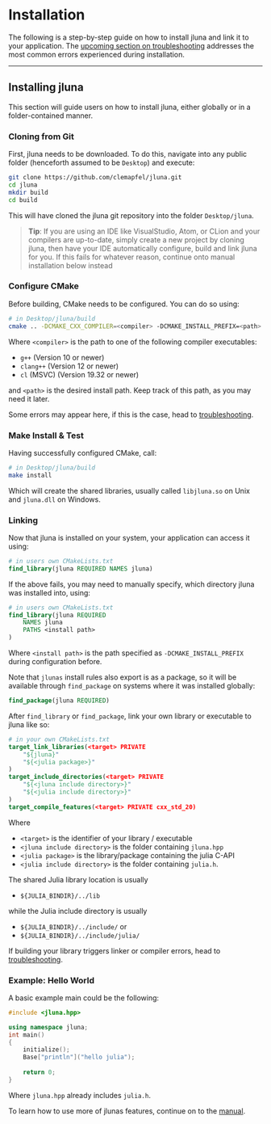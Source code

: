 # Installation

The following is a step-by-step guide on how to install jluna and link it to your application. The [upcoming section on troubleshooting](troubleshooting.md) addresses the most common errors experienced during installation.

----------------

## Installing jluna

This section will guide users on how to install jluna, either globally or in a folder-contained manner.

### Cloning from Git

First, jluna needs to be downloaded. To do this, navigate into any public folder (henceforth assumed to be `Desktop`) and execute:

```bash
git clone https://github.com/clemapfel/jluna.git
cd jluna
mkdir build
cd build
```

This will have cloned the jluna git repository into the folder `Desktop/jluna`.

> **Tip**: If you are using an IDE like VisualStudio, Atom, or CLion and your compilers are up-to-date, simply create a new project by cloning jluna, then have your IDE automatically configure, build and link jluna for you. If this fails for whatever reason, continue onto manual installation below instead

### Configure CMake

Before building, CMake needs to be configured. You can do so using:

```bash
# in Desktop/jluna/build
cmake .. -DCMAKE_CXX_COMPILER=<compiler> -DCMAKE_INSTALL_PREFIX=<path>
```

Where `<compiler>` is the path to one of the following compiler executables:
+ `g++` (Version 10 or newer)
+ `clang++` (Version 12 or newer)
+ `cl` (MSVC) (Version 19.32 or newer)

and `<path>` is the desired install path. Keep track of this path, as you may need it later.

Some errors may appear here, if this is the case, head to [troubleshooting](troubleshooting.md).

### Make Install & Test

Having successfully configured CMake, call:

```bash
# in Desktop/jluna/build
make install
```

Which will create the shared libraries, usually called `libjluna.so` on Unix and `jluna.dll` on Windows.

### Linking

Now that jluna is installed on your system, your application can access it using:

```cmake
# in users own CMakeLists.txt
find_library(jluna REQUIRED NAMES jluna)
```

If the above fails, you may need to manually specify, which directory jluna was installed into, using:

```cmake
# in users own CMakeLists.txt
find_library(jluna REQUIRED 
    NAMES jluna
    PATHS <install path>
)
```

Where `<install path>` is the path specified as `-DCMAKE_INSTALL_PREFIX` during configuration before.

Note that `jlunas` install rules also export is as a package, so it will be available through `find_package` on systems where it was installed globally:

```cmake
find_package(jluna REQUIRED)
```

After `find_library` or `find_package`, link your own library or executable to jluna like so:

```cmake
# in your own CMakeLists.txt
target_link_libraries(<target> PRIVATE 
    "${jluna}" 
    "${<julia package>}"
)
target_include_directories(<target> PRIVATE 
    "${<jluna include directory>}" 
    "${<julia include directory>}"
)
target_compile_features(<target> PRIVATE cxx_std_20)
```

Where
+ `<target>` is the identifier of your library / executable
+ `<jluna include directory>` is the folder containing `jluna.hpp`
+ `<julia package>` is the library/package containing the julia C-API
+ `<julia include directory>` is the folder containing `julia.h`.

The shared Julia library location is usually
+ `${JULIA_BINDIR}/../lib`

while the Julia include directory is usually
+ `${JULIA_BINDIR}/../include/` or
+ `${JULIA_BINDIR}/../include/julia/`

If building your library triggers linker or compiler errors, head to [troubleshooting](troubleshooting.md).

### Example: Hello World

A basic example main could be the following:

```cpp
#include <jluna.hpp>

using namespace jluna;
int main()
{
    initialize();
    Base["println"]("hello julia");
    
    return 0;
}
```

Where `jluna.hpp` already includes `julia.h`.

To learn how to use more of jlunas features, continue on to the [manual](basics.md).
